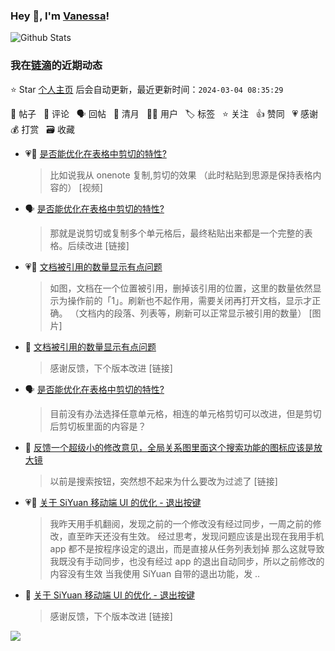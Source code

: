 ### Hey 👋, I'm [Vanessa](http://vanessa.b3log.org/)!

![Github Stats](https://github-readme-stats.vercel.app/api?username=Vanessa219&show_icons=true)

<!--events start -->

### 我在[链滴](https://ld246.com)的近期动态

⭐️ Star [个人主页](https://github.com/Vanessa219/Vanessa219) 后会自动更新，最近更新时间：`2024-03-04 08:35:29`

📝 帖子 &nbsp; 💬 评论 &nbsp; 🗣 回帖 &nbsp; 🌙 清月 &nbsp; 👨‍💻 用户 &nbsp; 🏷️ 标签 &nbsp; ⭐️ 关注 &nbsp; 👍 赞同 &nbsp; 💗 感谢 &nbsp; 💰 打赏 &nbsp; 🗃 收藏

* 💗💬 [是否能优化在表格中剪切的特性?](https://ld246.com/article/1709137932420/comment/1709391576381#comments)

  > 比如说我从 onenote 复制,剪切的效果 （此时粘贴到思源是保持表格内容的） [视频]
* 🗣 [是否能优化在表格中剪切的特性?](https://ld246.com/article/1709137932420/comment/1709391591666#comments)

  > 那就是说剪切或复制多个单元格后，最终粘贴出来都是一个完整的表格。后续改进 [链接]
* 💗📝 [文档被引用的数量显示有点问题](https://ld246.com/article/1709423057472)

  > 如图，文档在一个位置被引用，删掉该引用的位置，这里的数量依然显示为操作前的「1」。刷新也不起作用，需要关闭再打开文档，显示才正确。 （文档内的段落、列表等，刷新可以正常显示被引用的数量） [图片]
* 💬 [文档被引用的数量显示有点问题](https://ld246.com/article/1709423057472/comment/1709435829221#comments)

  > 感谢反馈，下个版本改进 [链接]
* 🗣 [是否能优化在表格中剪切的特性?](https://ld246.com/article/1709137932420/comment/1709290835379#comments)

  > 目前没有办法选择任意单元格，相连的单元格剪切可以改进，但是剪切后剪切板里面的内容是？
* 💬 [反馈一个超级小的修改意见，全局关系图里面这个搜索功能的图标应该是放大镜](https://ld246.com/article/1709385587936/comment/1709389003012#comments)

  > 以前是搜索按钮，突然想不起来为什么要改为过滤了 [链接]
* 💗📝 [关于 SiYuan 移动端 UI 的优化 - 退出按键](https://ld246.com/article/1709175158893)

  > 我昨天用手机翻阅，发现之前的一个修改没有经过同步，一周之前的修改，直至昨天还没有生效。 经过思考，发现问题应该是出现在我用手机 app 都不是按程序设定的退出，而是直接从任务列表划掉 那么这就导致我既没有手动同步，也没有经过 app 的退出自动同步，所以之前修改的内容没有生效 当我使用 SiYuan 自带的退出功能，发 ..
* 💬 [关于 SiYuan 移动端 UI 的优化 - 退出按键](https://ld246.com/article/1709175158893/comment/1709217080693#comments)

  > 感谢反馈，下个版本改进 [链接]


<!--events end -->

<a title="Hits" target="_blank" href="https://github.com/Vanessa219/Vanessa219"><img src="https://hits.b3log.org/Vanessa219/Vanessa219.svg"></a>
